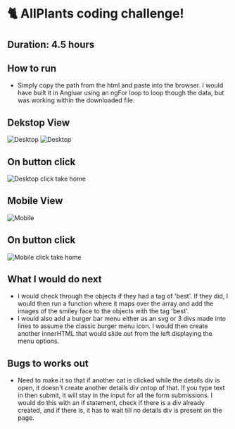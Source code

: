 # 🐈 AllPlants coding challenge!
## Duration: 4.5 hours

## How to run
- Simply copy the path from the html and paste into the browser. I would have built it in Angluar using an ngFor loop to loop though the data, but was working within the downloaded file. 

## Dekstop View 
![Desktop](https://imgur.com/9Gapk4l.jpg)
![Desktop](https://imgur.com/F8mogeH.jpg)

## On button click 
![Desktop click take home](https://imgur.com/AD1cjRE.jpg) 

## Mobile View
![Mobile](https://imgur.com/dwjazpt.jpg) 

## On button click 
![Mobile click take home](https://imgur.com/UD6ZpbU.jpg)

## What I would do next
- I would check through the objects if they had a tag of 'best'. If they did, I would then run a function where it maps over the array and add the images of the smiley face to the objects with the tag 'best'.
- I would also add a burger bar menu either as an svg or 3 divs made into lines to assume the classic burger menu icon. I would then create another innerHTML that would slide out from the left displaying the menu options.

## Bugs to works out 
- Need to make it so that if another cat is clicked while the details div is open, it doesn't create another details div ontop of that. If you type text in then submit, it will stay in the input for all the form submissions. I would do this with an if statement, check if there is a div already created, and if there is, it has to wait till no details div is present on the page. 